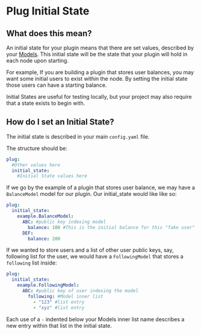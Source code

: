 # Plug Initial State

## What does this mean?

An initial state for your plugin means that there are set values, described by your [Models](models.md).
This initial state will be the state that your plugin will hold in each node upon starting.

For example, If you are building a plugin that stores user balances, you may want some initial users to exist within the node. By setting the initial state those users can have a starting balance.

Initial States are useful for testing locally, but your project may also require that a state exists to begin with.

## How do I set an Initial State?

The initial state is described in your main `config.yaml` file.

The structure should be:

```yaml
plug:
  #Other values here
  initial_state:
    #Initial State values here
```

If we go by the example of a plugin that stores user balance, we may have a `BalanceModel` model for our plugin. Our initial_state would like like so:

``` yaml
plug:
  initial_state:
    example.BalanceModel:
      ABC: #public key indexing model
        balance: 100 #This is the initial balance for this "fake user"
      DEF:
        balance: 200
```

If we wanted to store users and a list of other user public keys, say, following list for the user, we would have a `FollowingModel` that stores a `following` list inside:

``` yaml
plug:
  initial_state:
    example.FollowingModel:
      ABC: #public key of user indexing the model
        following: #Model inner list
          - "123" #list entry
          - "xyz" #list entry
```

Each use of a `-` indented below your Models inner list name describes a new entry within that list in the initial state.
